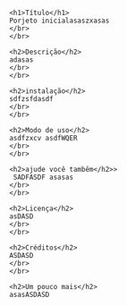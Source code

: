 
        <h1>Título</h1> 
        Porjeto inicialasaszxasas
        </br>
        </br>

        <h2>Descrição</h2>
        adasas
        </br>
        </br>

        <h2>instalação</h2>
        sdfzsfdasdf
        </br>
        </br>

        <h2>Modo de uso</h2>
        asdfzxcv asdfWQER
        </br>
        </br>

        <h2>ajude você tambêm</h2>>
         SADFASDF asasas
        </br>
        </br>

        <h2>Licença</h2>
        asDASD
        </br>
        </br>

        <h2>Créditos</h2>
        ASDASD
        </br>
        </br>

        <h2>Um pouco mais</h2>
        asasASDASD

        

        
    